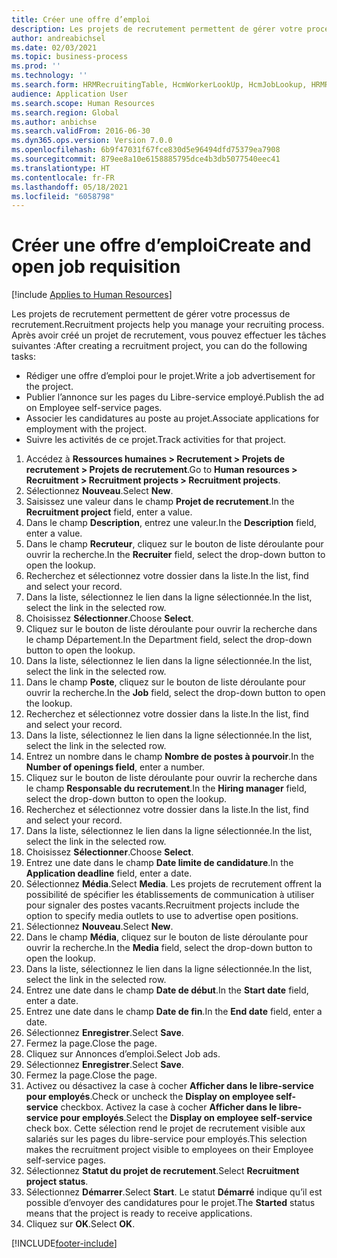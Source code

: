```yaml
---
title: Créer une offre d’emploi
description: Les projets de recrutement permettent de gérer votre processus de recrutement.
author: andreabichsel
ms.date: 02/03/2021
ms.topic: business-process
ms.prod: ''
ms.technology: ''
ms.search.form: HRMRecruitingTable, HcmWorkerLookUp, HcmJobLookup, HRMRecruitingMedia, HRMRecruitingJobAd, HcmPersonnelManagementWorkspace
audience: Application User
ms.search.scope: Human Resources
ms.search.region: Global
ms.author: anbichse
ms.search.validFrom: 2016-06-30
ms.dyn365.ops.version: Version 7.0.0
ms.openlocfilehash: 6b9f47031f67fce830d5e96494dfd75379ea7908
ms.sourcegitcommit: 879ee8a10e6158885795dce4b3db5077540eec41
ms.translationtype: HT
ms.contentlocale: fr-FR
ms.lasthandoff: 05/18/2021
ms.locfileid: "6058798"
---
```

# <a name="create-and-open-job-requisition"></a><span data-ttu-id="699d3-103">Créer une offre d’emploi</span><span class="sxs-lookup"><span data-stu-id="699d3-103">Create and open job requisition</span></span>

[!include [Applies to Human Resources](../includes/applies-to-hr.md)]

<span data-ttu-id="699d3-104">Les projets de recrutement permettent de gérer votre processus de recrutement.</span><span class="sxs-lookup"><span data-stu-id="699d3-104">Recruitment projects help you manage your recruiting process.</span></span> <span data-ttu-id="699d3-105">Après avoir créé un projet de recrutement, vous pouvez effectuer les tâches suivantes :</span><span class="sxs-lookup"><span data-stu-id="699d3-105">After creating a recruitment project, you can do the following tasks:</span></span>

- <span data-ttu-id="699d3-106">Rédiger une offre d’emploi pour le projet.</span><span class="sxs-lookup"><span data-stu-id="699d3-106">Write a job advertisement for the project.</span></span>
- <span data-ttu-id="699d3-107">Publier l’annonce sur les pages du Libre-service employé.</span><span class="sxs-lookup"><span data-stu-id="699d3-107">Publish the ad on Employee self-service pages.</span></span>
- <span data-ttu-id="699d3-108">Associer les candidatures au poste au projet.</span><span class="sxs-lookup"><span data-stu-id="699d3-108">Associate applications for employment with the project.</span></span>
- <span data-ttu-id="699d3-109">Suivre les activités de ce projet.</span><span class="sxs-lookup"><span data-stu-id="699d3-109">Track activities for that project.</span></span> 

1. <span data-ttu-id="699d3-110">Accédez à **Ressources humaines > Recrutement > Projets de recrutement > Projets de recrutement**.</span><span class="sxs-lookup"><span data-stu-id="699d3-110">Go to **Human resources > Recruitment > Recruitment projects > Recruitment projects**.</span></span>
2. <span data-ttu-id="699d3-111">Sélectionnez **Nouveau**.</span><span class="sxs-lookup"><span data-stu-id="699d3-111">Select **New**.</span></span>
3. <span data-ttu-id="699d3-112">Saisissez une valeur dans le champ **Projet de recrutement**.</span><span class="sxs-lookup"><span data-stu-id="699d3-112">In the **Recruitment project** field, enter a value.</span></span>
4. <span data-ttu-id="699d3-113">Dans le champ **Description**, entrez une valeur.</span><span class="sxs-lookup"><span data-stu-id="699d3-113">In the **Description** field, enter a value.</span></span>
5. <span data-ttu-id="699d3-114">Dans le champ **Recruteur**, cliquez sur le bouton de liste déroulante pour ouvrir la recherche.</span><span class="sxs-lookup"><span data-stu-id="699d3-114">In the **Recruiter** field, select the drop-down button to open the lookup.</span></span>
6. <span data-ttu-id="699d3-115">Recherchez et sélectionnez votre dossier dans la liste.</span><span class="sxs-lookup"><span data-stu-id="699d3-115">In the list, find and select your record.</span></span>
7. <span data-ttu-id="699d3-116">Dans la liste, sélectionnez le lien dans la ligne sélectionnée.</span><span class="sxs-lookup"><span data-stu-id="699d3-116">In the list, select the link in the selected row.</span></span>
8. <span data-ttu-id="699d3-117">Choisissez **Sélectionner**.</span><span class="sxs-lookup"><span data-stu-id="699d3-117">Choose **Select**.</span></span>
9. <span data-ttu-id="699d3-118">Cliquez sur le bouton de liste déroulante pour ouvrir la recherche dans le champ Département.</span><span class="sxs-lookup"><span data-stu-id="699d3-118">In the Department field, select the drop-down button to open the lookup.</span></span>
10. <span data-ttu-id="699d3-119">Dans la liste, sélectionnez le lien dans la ligne sélectionnée.</span><span class="sxs-lookup"><span data-stu-id="699d3-119">In the list, select the link in the selected row.</span></span>
11. <span data-ttu-id="699d3-120">Dans le champ **Poste**, cliquez sur le bouton de liste déroulante pour ouvrir la recherche.</span><span class="sxs-lookup"><span data-stu-id="699d3-120">In the **Job** field, select the drop-down button to open the lookup.</span></span>
12. <span data-ttu-id="699d3-121">Recherchez et sélectionnez votre dossier dans la liste.</span><span class="sxs-lookup"><span data-stu-id="699d3-121">In the list, find and select your record.</span></span>
13. <span data-ttu-id="699d3-122">Dans la liste, sélectionnez le lien dans la ligne sélectionnée.</span><span class="sxs-lookup"><span data-stu-id="699d3-122">In the list, select the link in the selected row.</span></span>
14. <span data-ttu-id="699d3-123">Entrez un nombre dans le champ **Nombre de postes à pourvoir**.</span><span class="sxs-lookup"><span data-stu-id="699d3-123">In the **Number of openings field**, enter a number.</span></span>
15. <span data-ttu-id="699d3-124">Cliquez sur le bouton de liste déroulante pour ouvrir la recherche dans le champ **Responsable du recrutement**.</span><span class="sxs-lookup"><span data-stu-id="699d3-124">In the **Hiring manager** field, select the drop-down button to open the lookup.</span></span>
16. <span data-ttu-id="699d3-125">Recherchez et sélectionnez votre dossier dans la liste.</span><span class="sxs-lookup"><span data-stu-id="699d3-125">In the list, find and select your record.</span></span>
17. <span data-ttu-id="699d3-126">Dans la liste, sélectionnez le lien dans la ligne sélectionnée.</span><span class="sxs-lookup"><span data-stu-id="699d3-126">In the list, select the link in the selected row.</span></span>
18. <span data-ttu-id="699d3-127">Choisissez **Sélectionner**.</span><span class="sxs-lookup"><span data-stu-id="699d3-127">Choose **Select**.</span></span>
19. <span data-ttu-id="699d3-128">Entrez une date dans le champ **Date limite de candidature**.</span><span class="sxs-lookup"><span data-stu-id="699d3-128">In the **Application deadline** field, enter a date.</span></span>
20. <span data-ttu-id="699d3-129">Sélectionnez **Média**.</span><span class="sxs-lookup"><span data-stu-id="699d3-129">Select **Media**.</span></span> <span data-ttu-id="699d3-130">Les projets de recrutement offrent la possibilité de spécifier les établissements de communication à utiliser pour signaler des postes vacants.</span><span class="sxs-lookup"><span data-stu-id="699d3-130">Recruitment projects include the option to specify media outlets to use to advertise open positions.</span></span>  
21. <span data-ttu-id="699d3-131">Sélectionnez **Nouveau**.</span><span class="sxs-lookup"><span data-stu-id="699d3-131">Select **New**.</span></span>
22. <span data-ttu-id="699d3-132">Dans le champ **Média**, cliquez sur le bouton de liste déroulante pour ouvrir la recherche.</span><span class="sxs-lookup"><span data-stu-id="699d3-132">In the **Media** field, select the drop-down button to open the lookup.</span></span>
23. <span data-ttu-id="699d3-133">Dans la liste, sélectionnez le lien dans la ligne sélectionnée.</span><span class="sxs-lookup"><span data-stu-id="699d3-133">In the list, select the link in the selected row.</span></span>
24. <span data-ttu-id="699d3-134">Entrez une date dans le champ **Date de début**.</span><span class="sxs-lookup"><span data-stu-id="699d3-134">In the **Start date** field, enter a date.</span></span>
25. <span data-ttu-id="699d3-135">Entrez une date dans le champ **Date de fin**.</span><span class="sxs-lookup"><span data-stu-id="699d3-135">In the **End date** field, enter a date.</span></span>
26. <span data-ttu-id="699d3-136">Sélectionnez **Enregistrer**.</span><span class="sxs-lookup"><span data-stu-id="699d3-136">Select **Save**.</span></span>
27. <span data-ttu-id="699d3-137">Fermez la page.</span><span class="sxs-lookup"><span data-stu-id="699d3-137">Close the page.</span></span>
28. <span data-ttu-id="699d3-138">Cliquez sur Annonces d’emploi.</span><span class="sxs-lookup"><span data-stu-id="699d3-138">Select Job ads.</span></span>
29. <span data-ttu-id="699d3-139">Sélectionnez **Enregistrer**.</span><span class="sxs-lookup"><span data-stu-id="699d3-139">Select **Save**.</span></span>
30. <span data-ttu-id="699d3-140">Fermez la page.</span><span class="sxs-lookup"><span data-stu-id="699d3-140">Close the page.</span></span>
31. <span data-ttu-id="699d3-141">Activez ou désactivez la case à cocher **Afficher dans le libre-service pour employés**.</span><span class="sxs-lookup"><span data-stu-id="699d3-141">Check or uncheck the **Display on employee self-service** checkbox.</span></span> <span data-ttu-id="699d3-142">Activez la case à cocher **Afficher dans le libre-service pour employés**.</span><span class="sxs-lookup"><span data-stu-id="699d3-142">Select the **Display on employee self-service** check box.</span></span> <span data-ttu-id="699d3-143">Cette sélection rend le projet de recrutement visible aux salariés sur les pages du libre-service pour employés.</span><span class="sxs-lookup"><span data-stu-id="699d3-143">This selection makes the recruitment project visible to employees on their Employee self-service pages.</span></span>
32. <span data-ttu-id="699d3-144">Sélectionnez **Statut du projet de recrutement**.</span><span class="sxs-lookup"><span data-stu-id="699d3-144">Select **Recruitment project status**.</span></span>
33. <span data-ttu-id="699d3-145">Sélectionnez **Démarrer**.</span><span class="sxs-lookup"><span data-stu-id="699d3-145">Select **Start**.</span></span> <span data-ttu-id="699d3-146">Le statut **Démarré** indique qu’il est possible d’envoyer des candidatures pour le projet.</span><span class="sxs-lookup"><span data-stu-id="699d3-146">The **Started** status means that the project is ready to receive applications.</span></span>  
34. <span data-ttu-id="699d3-147">Cliquez sur **OK**.</span><span class="sxs-lookup"><span data-stu-id="699d3-147">Select **OK**.</span></span>

[!INCLUDE[footer-include](../includes/footer-banner.md)]